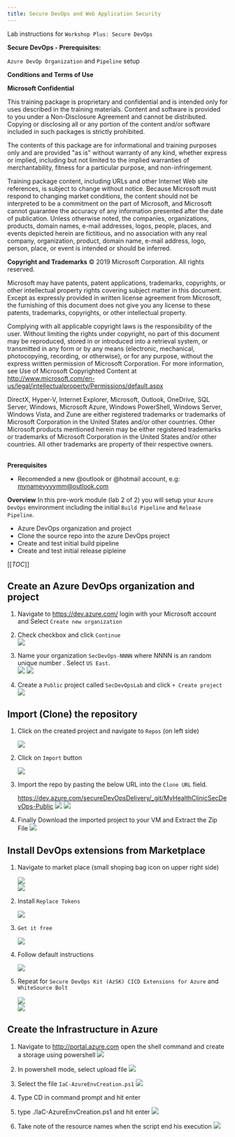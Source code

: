 ```yaml
---
title: Secure DevOps and Web Application Security
---
```


Lab instructions for `Workshop Plus: Secure DevOps`  

**Secure DevOps - Prerequisites:**

`Azure DevOp Organization` and `Pipeline` setup


**Conditions and Terms of Use**

**Microsoft Confidential**

This training package is proprietary and confidential and is intended only for uses described in the training materials. Content and software is provided to you under a Non-Disclosure Agreement and cannot be distributed. Copying or disclosing all or any portion of the content and/or software included in such packages is strictly prohibited.

The contents of this package are for informational and training purposes only and are provided "as is" without warranty of any kind, whether express or implied, including but not limited to the implied warranties of merchantability, fitness for a particular purpose, and non-infringement.

Training package content, including URLs and other Internet Web site references, is subject to change without notice. Because Microsoft must respond to changing market conditions, the content should not be interpreted to be a commitment on the part of Microsoft, and Microsoft cannot guarantee the accuracy of any information presented after the date of publication. Unless otherwise noted, the companies, organizations, products, domain names, e-mail addresses, logos, people, places, and events depicted herein are fictitious, and no association with any real company, organization, product, domain name, e-mail address, logo, person, place, or event is intended or should be inferred.

**Copyright and Trademarks**
© 2019 Microsoft Corporation. All rights reserved.

Microsoft may have patents, patent applications, trademarks, copyrights, or other intellectual property rights covering subject matter in this document. Except as expressly provided in written license agreement from Microsoft, the furnishing of this document does not give you any license to these patents, trademarks, copyrights, or other intellectual property.

Complying with all applicable copyright laws is the responsibility of the user. Without limiting the rights under copyright, no part of this document may be reproduced, stored in or introduced into a retrieval system, or transmitted in any form or by any means (electronic, mechanical, photocopying, recording, or otherwise), or for any purpose, without the express written permission of Microsoft Corporation. 
For more information, see Use of Microsoft Copyrighted Content at  
http://www.microsoft.com/en-us/legal/intellectualproperty/Permissions/default.aspx

DirectX, Hyper-V, Internet Explorer, Microsoft, Outlook, OneDrive, SQL Server, Windows, Microsoft Azure, Windows PowerShell, Windows Server, Windows Vista, and Zune are either registered trademarks or trademarks of Microsoft Corporation in the United States and/or other countries. Other Microsoft products mentioned herein may be either registered trademarks or trademarks of Microsoft Corporation in the United States and/or other countries. All other trademarks are property of their respective owners.
<br><br>

**Prerequisites**
- Recomended a new @outlook or @hotmail account, e.g: mynameyyyymm@outlook.com

**Overview**
In this pre-work module (lab 2 of 2) you will setup your `Azure DevOps` environment including the initial `Build Pipeline` and `Release Pipeline`.
- Azure DevOps organization and project
- Clone the source repo into the azure DevOps project
- Create and test initial build pipeline
- Create and test initial release pipleine

[[_TOC_]]

## Create an Azure DevOps organization and project
1. Navigate to https://dev.azure.com/ login with your Microsoft account and Select `Create new organization`

2. Check checkbox and click `Continue`  
    ![](images/26GetStarted.JPG)

3. Name your organization `SecDevOps-NNNN` where NNNN is an random unique number . Select `US East`.  
    ![](images/27aName.JPG)
    ![](images/27bName.JPG)

4. Create a `Public` project called `SecDevOpsLab` and click `+ Create project`  
    ![](images/27cName.JPG)


## Import (Clone) the repository

1. Click on the created project and navigate to `Repos` (on left side)
    
    ![](images/28aImport.JPG)

2. Click on `Import` button
    
    ![](images/28bImport.JPG)

3. Import the repo by pasting the below URL into the `Clone URL` field.  
    
    https://dev.azure.com/secureDevOpsDelivery/_git/MyHealthClinicSecDevOps-Public
    ![](images/28cImport.JPG)
    ![](images/28dImport.JPG)

4. Finally Download the imported project to your VM and Extract the Zip File
    ![](images/Req-Clone-Source.png)


## Install DevOps extensions from Marketplace 
1. Navigate to market place (small shoping bag icon on upper right side)  

    ![](images/29amarketplace.JPG)  
    ![](images/29bmarketplace.JPG)  

2. Install `Replace Tokens`  

    ![](images/29cmarketplace.JPG)  
3. `Get it free`  
 
    ![](images/29-0marketplace.JPG)  

4. Follow default instructions

    ![](images/29dmarketplace.JPG)  

5. Repeat for `Secure DevOps Kit (AzSK) CICD Extensions for Azure` and `WhiteSource Bolt`

    ![](images/29gmarketplace.JPG)  
    ![](images/29imarketplace.JPG)


## Create the Infrastructure in Azure

1. Navigate to http://portal.azure.com open the shell command and create a storage using powershell
    ![](images/Pre-ShellAzure.png)

2. In powershell mode, select upload file
    ![](images/Pre-ShellUploadFile.png)

3. Select the file ``IaC-AzureEnvCreation.ps1``
    ![](images/Pre-ShellUploadFileSelectFile.png)

4. Type CD in command prompt and hit enter
5. type ./IaC-AzureEnvCreation.ps1 and hit enter
    ![](images/Pre-ShellRunScript.png)
6. Take note of the resource names when the script end his execution
    ![](images/Pre-ShellRunScriptResult.png)

